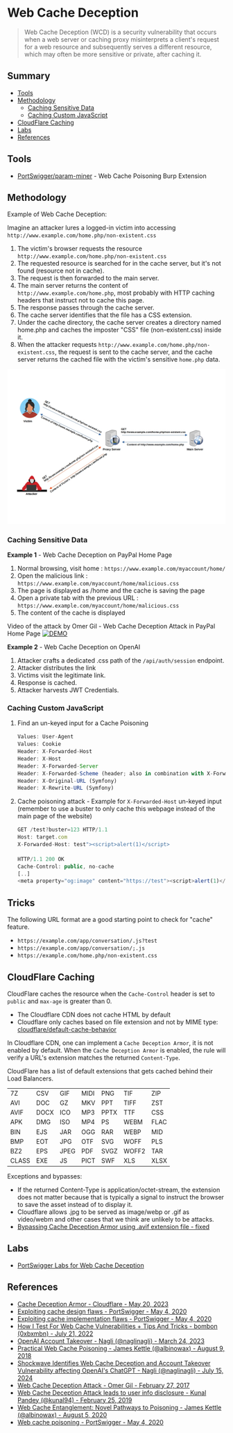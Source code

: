 # Web Cache Deception

> Web Cache Deception (WCD) is a security vulnerability that occurs when a web server or caching proxy misinterprets a client's request for a web resource and subsequently serves a different resource, which may often be more sensitive or private, after caching it.

## Summary

* [Tools](#tools)
* [Methodology](#methodology)
    * [Caching Sensitive Data](#caching-sensitive-data)
    * [Caching Custom JavaScript](#caching-custom-javascript)
* [CloudFlare Caching](#cloudflare-caching)
* [Labs](#labs)
* [References](#references)

## Tools

* [PortSwigger/param-miner](https://github.com/PortSwigger/param-miner) - Web Cache Poisoning Burp Extension

## Methodology

Example of Web Cache Deception:

Imagine an attacker lures a logged-in victim into accessing `http://www.example.com/home.php/non-existent.css`

1. The victim's browser requests the resource `http://www.example.com/home.php/non-existent.css`
2. The requested resource is searched for in the cache server, but it's not found (resource not in cache).
3. The request is then forwarded to the main server.
4. The main server returns the content of `http://www.example.com/home.php`, most probably with HTTP caching headers that instruct not to cache this page.
5. The response passes through the cache server.
6. The cache server identifies that the file has a CSS extension.
7. Under the cache directory, the cache server creates a directory named home.php and caches the imposter "CSS" file (non-existent.css) inside it.
8. When the attacker requests `http://www.example.com/home.php/non-existent.css`, the request is sent to the cache server, and the cache server returns the cached file with the victim's sensitive `home.php` data.

![WCD Demonstration](Images/wcd.jpg)

### Caching Sensitive Data

**Example 1** - Web Cache Deception on PayPal Home Page

1. Normal browsing, visit home : `https://www.example.com/myaccount/home/`
2. Open the malicious link : `https://www.example.com/myaccount/home/malicious.css`
3. The page is displayed as /home and the cache is saving the page
4. Open a private tab with the previous URL : `https://www.example.com/myaccount/home/malicious.css`
5. The content of the cache is displayed

Video of the attack by Omer Gil - Web Cache Deception Attack in PayPal Home Page
[![DEMO](https://i.vimeocdn.com/video/674856618-f9bac811a4c7bcf635c4eff51f68a50e3d5532ca5cade3db784c6d178b94d09a-d)](https://vimeo.com/249130093)

**Example 2** - Web Cache Deception on OpenAI

1. Attacker crafts a dedicated .css path of the `/api/auth/session` endpoint.
2. Attacker distributes the link
3. Victims visit the legitimate link.
4. Response is cached.
5. Attacker harvests JWT Credentials.

### Caching Custom JavaScript

1. Find an un-keyed input for a Cache Poisoning

    ```js
    Values: User-Agent
    Values: Cookie
    Header: X-Forwarded-Host
    Header: X-Host
    Header: X-Forwarded-Server
    Header: X-Forwarded-Scheme (header; also in combination with X-Forwarded-Host)
    Header: X-Original-URL (Symfony)
    Header: X-Rewrite-URL (Symfony)
    ```

2. Cache poisoning attack - Example for `X-Forwarded-Host` un-keyed input (remember to use a buster to only cache this webpage instead of the main page of the website)

    ```js
    GET /test?buster=123 HTTP/1.1
    Host: target.com
    X-Forwarded-Host: test"><script>alert(1)</script>

    HTTP/1.1 200 OK
    Cache-Control: public, no-cache
    [..]
    <meta property="og:image" content="https://test"><script>alert(1)</script>">
    ```

## Tricks

The following URL format are a good starting point to check for "cache" feature.

* `https://example.com/app/conversation/.js?test`
* `https://example.com/app/conversation/;.js`
* `https://example.com/home.php/non-existent.css`

## CloudFlare Caching

CloudFlare caches the resource when the `Cache-Control` header is set to `public` and `max-age` is greater than 0.

* The Cloudflare CDN does not cache HTML by default
* Cloudflare only caches based on file extension and not by MIME type: [cloudflare/default-cache-behavior](https://developers.cloudflare.com/cache/about/default-cache-behavior/)

In Cloudflare CDN, one can implement a `Cache Deception Armor`, it is not enabled by default.
When the `Cache Deception Armor` is enabled, the rule will verify a URL's extension matches the returned `Content-Type`.

CloudFlare has a list of default extensions that gets cached behind their Load Balancers.

|       |      |      |      |      |       |      |
|-------|------|------|------|------|-------|------|
| 7Z    | CSV  | GIF  | MIDI | PNG  | TIF   | ZIP  |
| AVI   | DOC  | GZ   | MKV  | PPT  | TIFF  | ZST  |
| AVIF  | DOCX | ICO  | MP3  | PPTX | TTF   | CSS  |
| APK   | DMG  | ISO  | MP4  | PS   | WEBM  | FLAC |
| BIN   | EJS  | JAR  | OGG  | RAR  | WEBP  | MID  |
| BMP   | EOT  | JPG  | OTF  | SVG  | WOFF  | PLS  |
| BZ2   | EPS  | JPEG | PDF  | SVGZ | WOFF2 | TAR  |
| CLASS | EXE  | JS   | PICT | SWF  | XLS   | XLSX |

Exceptions and bypasses:

* If the returned Content-Type is application/octet-stream, the extension does not matter because that is typically a signal to instruct the browser to save the asset instead of to display it.
* Cloudflare allows .jpg to be served as image/webp or .gif as video/webm and other cases that we think are unlikely to be attacks.
* [Bypassing Cache Deception Armor using .avif extension file - fixed](https://hackerone.com/reports/1391635)

## Labs

* [PortSwigger Labs for Web Cache Deception](https://portswigger.net/web-security/all-labs#web-cache-poisoning)

## References

* [Cache Deception Armor - Cloudflare - May 20, 2023](https://developers.cloudflare.com/cache/cache-security/cache-deception-armor/)
* [Exploiting cache design flaws - PortSwigger - May 4, 2020](https://portswigger.net/web-security/web-cache-poisoning/exploiting-design-flaws)
* [Exploiting cache implementation flaws - PortSwigger - May 4, 2020](https://portswigger.net/web-security/web-cache-poisoning/exploiting-implementation-flaws)
* [How I Test For Web Cache Vulnerabilities + Tips And Tricks - bombon (0xbxmbn) - July 21, 2022](https://bxmbn.medium.com/how-i-test-for-web-cache-vulnerabilities-tips-and-tricks-9b138da08ff9)
* [OpenAI Account Takeover - Nagli (@naglinagli) - March 24, 2023](https://twitter.com/naglinagli/status/1639343866313601024)
* [Practical Web Cache Poisoning - James Kettle (@albinowax) - August 9, 2018](https://portswigger.net/blog/practical-web-cache-poisoning)
* [Shockwave Identifies Web Cache Deception and Account Takeover Vulnerability affecting OpenAI's ChatGPT - Nagli (@naglinagli) - July 15, 2024](https://www.shockwave.cloud/blog/shockwave-works-with-openai-to-fix-critical-chatgpt-vulnerability)
* [Web Cache Deception Attack - Omer Gil - February 27, 2017](http://omergil.blogspot.fr/2017/02/web-cache-deception-attack.html)
* [Web Cache Deception Attack leads to user info disclosure - Kunal Pandey (@kunal94) - February 25, 2019](https://medium.com/@kunal94/web-cache-deception-attack-leads-to-user-info-disclosure-805318f7bb29)
* [Web Cache Entanglement: Novel Pathways to Poisoning - James Kettle (@albinowax) - August 5, 2020](https://portswigger.net/research/web-cache-entanglement)
* [Web cache poisoning - PortSwigger - May 4, 2020](https://portswigger.net/web-security/web-cache-poisoning)
